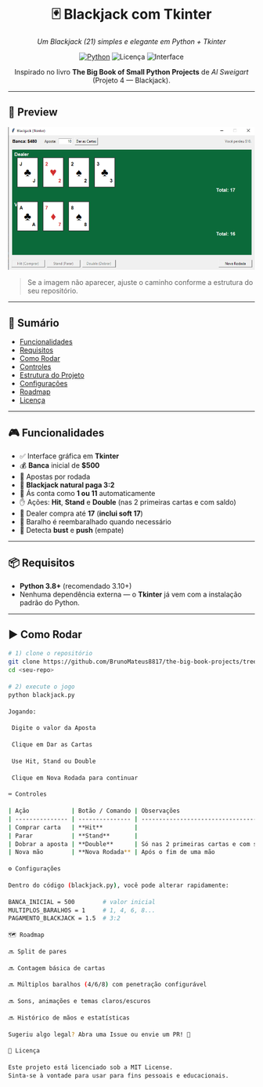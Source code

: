 <h1 align="center">🃏 Blackjack com Tkinter</h1>

<p align="center">
  <em>Um Blackjack (21) simples e elegante em Python + Tkinter</em>
</p>

<p align="center">
  <a href="https://www.python.org/"><img alt="Python" src="https://img.shields.io/badge/Python-3.8%2B-3776AB?logo=python&logoColor=white"></a>
  <img alt="Licença" src="https://img.shields.io/badge/license-MIT-green">
  <img alt="Interface" src="https://img.shields.io/badge/GUI-Tkinter-blue">
</p>

<p align="center">
  Inspirado no livro <strong>The Big Book of Small Python Projects</strong> de <em>Al Sweigart</em> (Projeto 4 — Blackjack).
</p>

---

## 📸 Preview

<p align="center">
  <img src="./Blackjack-project/tela-jogo.png" alt="Tela do jogo" width="800">
</p>


> Se a imagem não aparecer, ajuste o caminho conforme a estrutura do seu repositório.

---

## 🧭 Sumário
- [Funcionalidades](#-funcionalidades)
- [Requisitos](#-requisitos)
- [Como Rodar](#%EF%B8%8F-como-rodar)
- [Controles](#-controles)
- [Estrutura do Projeto](#-estrutura-do-projeto)
- [Configurações](#-configurações)
- [Roadmap](#-roadmap)
- [Licença](#-licença)

---

## 🎮 Funcionalidades

- ✅ Interface gráfica em **Tkinter**
- 💰 **Banca** inicial de **$500**
- 🎯 Apostas por rodada
- 🖤 **Blackjack natural paga 3:2**
- 🧠 Ás conta como **1 ou 11** automaticamente
- ✋ Ações: **Hit**, **Stand** e **Double** (nas 2 primeiras cartas e com saldo)
- 🏦 Dealer compra até **17** (**inclui soft 17**)
- 🔁 Baralho é reembaralhado quando necessário
- 🟰 Detecta **bust** e **push** (empate)

---

## 📦 Requisitos

- **Python 3.8+** (recomendado 3.10+)
- Nenhuma dependência externa — o **Tkinter** já vem com a instalação padrão do Python.

---

## ▶️ Como Rodar

```bash
# 1) clone o repositório
git clone https://github.com/BrunoMateus8817/the-big-book-projects/tree/main/Blackjack-project
cd <seu-repo>

# 2) execute o jogo
python blackjack.py

Jogando:

 Digite o valor da Aposta

 Clique em Dar as Cartas

 Use Hit, Stand ou Double

 Clique em Nova Rodada para continuar

⌨️ Controles

| Ação            | Botão / Comando | Observações                           |
| --------------- | --------------- | ------------------------------------- |
| Comprar carta   | **Hit**         |                                       |
| Parar           | **Stand**       |                                       |
| Dobrar a aposta | **Double**      | Só nas 2 primeiras cartas e com saldo |
| Nova mão        | **Nova Rodada** | Após o fim de uma mão                 |

⚙️ Configurações

Dentro do código (blackjack.py), você pode alterar rapidamente:

BANCA_INICIAL = 500        # valor inicial
MULTIPLOS_BARALHOS = 1     # 1, 4, 6, 8...
PAGAMENTO_BLACKJACK = 1.5  # 3:2

🗺️ Roadmap

🔜 Split de pares

🔜 Contagem básica de cartas

🔜 Múltiplos baralhos (4/6/8) com penetração configurável

🔜 Sons, animações e temas claros/escuros

🔜 Histórico de mãos e estatísticas

Sugeriu algo legal? Abra uma Issue ou envie um PR! 🎉

📄 Licença

Este projeto está licenciado sob a MIT License.
Sinta-se à vontade para usar para fins pessoais e educacionais.

